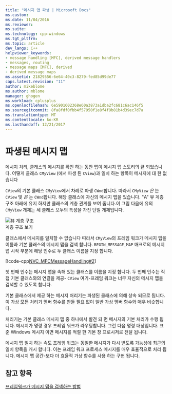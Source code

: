 ```yaml
---
title: "메시지 맵 파생 | Microsoft Docs"
ms.custom: 
ms.date: 11/04/2016
ms.reviewer: 
ms.suite: 
ms.technology: cpp-windows
ms.tgt_pltfrm: 
ms.topic: article
dev_langs: C++
helpviewer_keywords:
- message handling [MFC], derived message handlers
- messages, routing
- message maps [MFC], derived
- derived message maps
ms.assetid: 21829556-6e64-40c3-8279-fed85d99de77
caps.latest.revision: "11"
author: mikeblome
ms.author: mblome
manager: ghogen
ms.workload: cplusplus
ms.openlocfilehash: 6e5901602368e60a3873a1dba2fc681c6ac146f5
ms.sourcegitcommit: 8fa8fdf0fbb4f57950f1e8f4f9b81b4d39ec7d7a
ms.translationtype: MT
ms.contentlocale: ko-KR
ms.lasthandoff: 12/21/2017
---
```

# <a name="derived-message-maps"></a>파생된 메시지 맵
메시지 처리, 클래스의 메시지를 확인 하는 동안 맵이 메시지 맵 스토리의 끝 되었습니다. 어떻게 클래스 `CMyView` (에서 파생 된 `CView`)과 일치 하는 항목이 메시지에 대 한 없습니다  
  
 `CView`의 기본 클래스 `CMyView`에서 차례로 파생 `CWnd`합니다. 따라서 `CMyView` *은* 는 `CView` 및 *은* 는 `CWnd`합니다. 해당 클래스에 자신의 메시지 맵을 있습니다. "A" 뷰 계층 구조 아래에 유지 하지만 클래스의 계층 관계를 보여 줍니다.이 그림 다음에 유의 `CMyView` 개체는 세 클래스 모두의 특성을 가진 단일 개체입니다.  
  
 ![뷰 계층 구조](../mfc/media/vc38621.gif "vc38621")  
계층 구조 보기  
  
 클래스에서 메시지를 일치할 수 없습니다 따라서 `CMyView`의 프레임 워크가 메시지 맵을 이름과 기본 클래스의 메시지 맵을 검색 합니다. `BEGIN_MESSAGE_MAP` 매크로의 메시지 맵 시작 부분에 해당 인수로 두 클래스 이름을 지정 합니다.  
  
 [!code-cpp[NVC_MFCMessageHandling#2](../mfc/codesnippet/cpp/derived-message-maps_1.cpp)]  
  
 첫 번째 인수는 메시지 맵을 속해 있는 클래스를 이름을 지정 합니다. 두 번째 인수는 직접 기본 클래스와의 연결을 제공- `CView` 여기-프레임 워크는 너무 자신의 메시지 맵을 검색할 수 있도록 합니다.  
  
 기본 클래스에서 제공 하는 메시지 처리기는 파생된 클래스에 의해 상속 되므로 됩니다. 이 가상 모든 처리기 멤버 함수를 만들 필요 없이 일반 가상 멤버 함수와 매우 비슷합니다.  
  
 처리기는 기본 클래스 메시지 맵 중 하나에서 발견 되 면 메시지의 기본 처리가 수행 됩니다. 메시지가 명령 경우 프레임 워크가 라우팅합니다. 그런 다음 명령 대상입니다. 표준 Windows 메시지 이면 메시지를 적절 한 기본 창 프로시저로 전달 됩니다.  
  
 메시지 맵 일치 하는 속도 프레임 워크는 동일한 메시지가 다시 받도록 가능성에 최근의 일치 항목을 캐시 합니다. 이는 프레임 워크 프로세스 메시지를 매우 효율적으로 처리 됩니다. 메시지 맵 공간-보다 더 효율적 가상 함수를 사용 하는 구현 됩니다.  
  
## <a name="see-also"></a>참고 항목  
 [프레임워크가 메시지 맵을 검색하는 방법](../mfc/how-the-framework-searches-message-maps.md)

